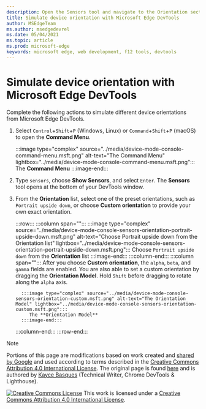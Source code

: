 ```yaml
---
description: Open the Sensors tool and navigate to the Orientation section.
title: Simulate device orientation with Microsoft Edge DevTools
author: MSEdgeTeam
ms.author: msedgedevrel
ms.date: 05/04/2021
ms.topic: article
ms.prod: microsoft-edge
keywords: microsoft edge, web development, f12 tools, devtools
---
```

<!-- Copyright Kayce Basques

   Licensed under the Apache License, Version 2.0 (the "License");
   you may not use this file except in compliance with the License.
   You may obtain a copy of the License at

       https://www.apache.org/licenses/LICENSE-2.0

   Unless required by applicable law or agreed to in writing, software
   distributed under the License is distributed on an "AS IS" BASIS,
   WITHOUT WARRANTIES OR CONDITIONS OF ANY KIND, either express or implied.
   See the License for the specific language governing permissions and
   limitations under the License.  -->
# Simulate device orientation with Microsoft Edge DevTools

Complete the following actions to simulate different device orientations from Microsoft Edge DevTools.

<!--todo: update device orientation section when available -->

1.  Select `Control`+`Shift`+`P` (Windows, Linux) or `Command`+`Shift`+`P` (macOS) to open the **Command Menu**.

    :::image type="complex" source="../media/device-mode-console-command-menu.msft.png" alt-text="The Command Menu" lightbox="../media/device-mode-console-command-menu.msft.png":::
       The **Command Menu**
    :::image-end:::

1.  Type `sensors`, choose **Show Sensors**, and select `Enter`.  The **Sensors** tool opens at the bottom of your DevTools window.
1.  From the **Orientation** list, select one of the preset orientations, such as `Portrait upside down`, or choose **Custom orientation** to provide your own exact orientation.

    :::row:::
       :::column span="":::
          :::image type="complex" source="../media/device-mode-console-sensors-orientation-portrait-upside-down.msft.png" alt-text="Choose Portrait upside down from the Orientation list" lightbox="../media/device-mode-console-sensors-orientation-portrait-upside-down.msft.png":::
             Choose `Portrait upside down` from the **Orientation** list
          :::image-end:::
       :::column-end:::
       :::column span="":::
          After you choose **Custom orientation**, the `alpha`, `beta`, and `gamma` fields are enabled.
          <!--To understand how each axis works, navigate to [Alpha][alpha], [Beta][beta], and [Gamma][gamma].  -->
          <!--todo: update links to alpha, beta, and gamma section when available -->
          You are also able to set a custom orientation by dragging the **Orientation Model**.  Hold `Shift` before dragging to rotate along the `alpha` axis.

          :::image type="complex" source="../media/device-mode-console-sensors-orientation-custom.msft.png" alt-text="The Orientation Model" lightbox="../media/device-mode-console-sensors-orientation-custom.msft.png":::
             The **Orientation Model**
          :::image-end:::
       :::column-end:::
    :::row-end:::


<!-- ====================================================================== -->
<!-- links -->
<!--
[WebFundamentasNativeHardwareDeviceOrientationIndex]: /web/fundamentals/native-hardware/device-orientation/index "Device Orientation & Motion"
[WebFundamentasNativeHardwareDeviceOrientationIndexAlpha]: /web/fundamentals/native-hardware/device-orientation/index#alpha "Alpha - Device Orientation & Motion"
[WebFundamentasNativeHardwareDeviceOrientationIndexBeta]: /web/fundamentals/native-hardware/device-orientation/index#beta "Beta - Device Orientation & Motion"
[WebFundamentasNativeHardwareDeviceOrientationIndexGamma]: /web/fundamentals/native-hardware/device-orientation/index#gamma "Gamma - Device Orientation & Motion"
-->


<!-- ====================================================================== -->
> [!NOTE]
> Portions of this page are modifications based on work created and [shared by Google][GoogleSitePolicies] and used according to terms described in the [Creative Commons Attribution 4.0 International License][CCA4IL].
> The original page is found [here](https://developers.google.com/web/tools/chrome-devtools/device-mode/orientation) and is authored by [Kayce Basques][KayceBasques] \(Technical Writer, Chrome DevTools \& Lighthouse\).

[![Creative Commons License][CCby4Image]][CCA4IL]
This work is licensed under a [Creative Commons Attribution 4.0 International License][CCA4IL].

[CCA4IL]: https://creativecommons.org/licenses/by/4.0
[CCby4Image]: https://i.creativecommons.org/l/by/4.0/88x31.png
[GoogleSitePolicies]: https://developers.google.com/terms/site-policies
[KayceBasques]: https://developers.google.com/web/resources/contributors#kayce-basques
